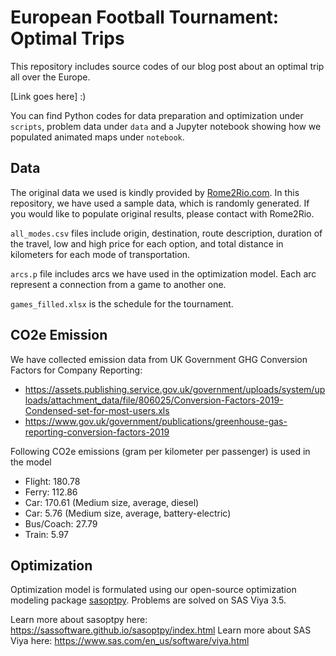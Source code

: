 # European Football Tournament: Optimal Trips

This repository includes source codes of our blog post about an optimal trip all over the Europe.

[Link goes here] :)

You can find Python codes for data preparation and optimization under `scripts`, problem data under `data` and a Jupyter notebook showing how we populated animated maps under `notebook`.

## Data

The original data we used is kindly provided by [Rome2Rio.com](http://rome2rio.com). In this repository, we have used a sample data, which is randomly generated. If you would like to populate original results, please contact with Rome2Rio.

`all_modes.csv` files include origin, destination, route description, duration of the travel, low and high price for each option, and total distance in kilometers for each mode of transportation.

`arcs.p` file includes arcs we have used in the optimization model. Each arc represent a connection from a game to another one.

`games_filled.xlsx` is the schedule for the tournament.

## CO2e Emission

We have collected emission data from UK Government GHG Conversion Factors for Company Reporting:

- https://assets.publishing.service.gov.uk/government/uploads/system/uploads/attachment_data/file/806025/Conversion-Factors-2019-Condensed-set-for-most-users.xls
- https://www.gov.uk/government/publications/greenhouse-gas-reporting-conversion-factors-2019

Following CO2e emissions (gram per kilometer per passenger) is used in the model

- Flight: 180.78
- Ferry: 112.86
- Car: 170.61 (Medium size, average, diesel)
- Car: 5.76 (Medium size, average, battery-electric)
- Bus/Coach: 27.79
- Train: 5.97

## Optimization

Optimization model is formulated using our open-source optimization modeling package [sasoptpy](ttps://github.com/sassoftware/sasoptpy). Problems are solved on SAS Viya 3.5.

Learn more about sasoptpy here: https://sassoftware.github.io/sasoptpy/index.html
Learn more about SAS Viya here: https://www.sas.com/en_us/software/viya.html

